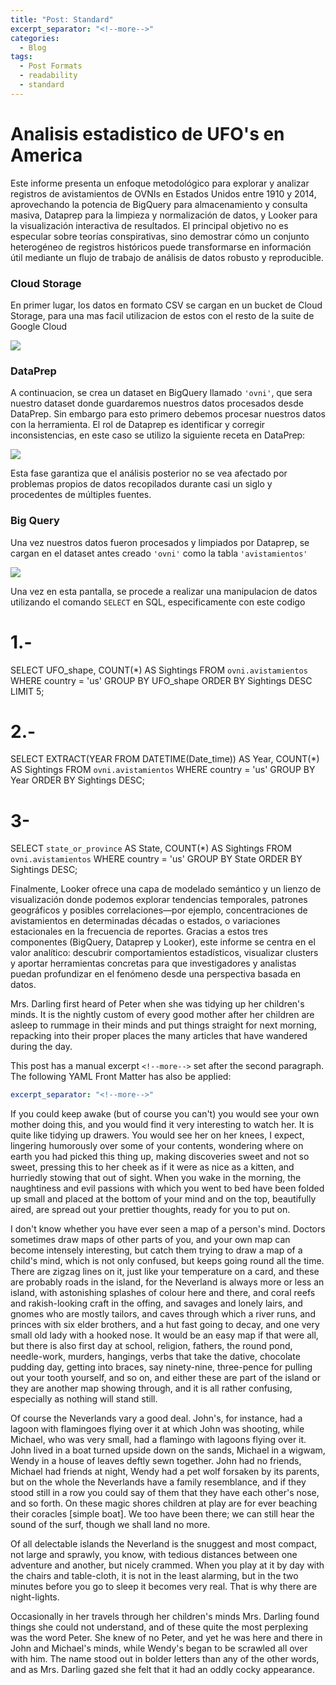 ```yaml
---
title: "Post: Standard"
excerpt_separator: "<!--more-->"
categories:
  - Blog
tags:
  - Post Formats
  - readability
  - standard
---
```


# Analisis estadistico de UFO's en America

Este informe presenta un enfoque metodológico para explorar y analizar registros de avistamientos de OVNIs en Estados Unidos entre 1910 y 2014, aprovechando la potencia de BigQuery para almacenamiento y consulta masiva, Dataprep para la limpieza y normalización de datos, y Looker para la visualización interactiva de resultados. El principal objetivo no es especular sobre teorías conspirativas, sino demostrar cómo un conjunto heterogéneo de registros históricos puede transformarse en información útil mediante un flujo de trabajo de análisis de datos robusto y reproducible.

### Cloud Storage

En primer lugar, los datos en formato CSV se cargan en un bucket de Cloud Storage, para una mas facil utilizacion de estos con el resto de la suite de Google Cloud

![](https://holocron.so/uploads/d8662850-screenshot-2025-06-02-081412.png)

### DataPrep

A continuacion, se crea un dataset en BigQuery llamado `'ovni'`, que sera nuestro dataset donde guardaremos nuestros datos procesados desde DataPrep. Sin embargo para esto primero debemos procesar nuestros datos con la herramienta. El rol de Dataprep es identificar y corregir inconsistencias, en este caso se utilizo la siguiente receta en DataPrep:

![](https://holocron.so/uploads/1440f3e1-screenshot-2025-06-01-230226.png)

Esta fase garantiza que el análisis posterior no se vea afectado por problemas propios de datos recopilados durante casi un siglo y procedentes de múltiples fuentes.

### Big Query

Una vez nuestros datos fueron procesados y limpiados por Dataprep, se cargan en el dataset antes creado `'ovni'` como la tabla `'avistamientos'`

![](https://holocron.so/uploads/06d44241-screenshot-2025-06-02-082620.png)

Una vez en esta pantalla, se procede a realizar una manipulacion de datos utilizando el comando `SELECT` en SQL, especificamente con este codigo

# 1.-

SELECT
UFO_shape,
COUNT(\*) AS Sightings
FROM
`ovni.avistamientos`
WHERE
country = 'us'
GROUP BY
UFO_shape
ORDER BY
Sightings DESC
LIMIT 5;

# 2.-

SELECT
EXTRACT(YEAR FROM DATETIME(Date_time)) AS Year,
COUNT(\*) AS Sightings
FROM
`ovni.avistamientos`
WHERE
country = 'us'
GROUP BY
Year
ORDER BY
Sightings DESC;

# 3-

SELECT
`state_or_province` AS State,
COUNT(\*) AS Sightings
FROM
`ovni.avistamientos`
WHERE
country = 'us'
GROUP BY
State
ORDER BY
Sightings DESC;

Finalmente, Looker ofrece una capa de modelado semántico y un lienzo de visualización donde podemos explorar tendencias temporales, patrones geográficos y posibles correlaciones—por ejemplo, concentraciones de avistamientos en determinadas décadas o estados, o variaciones estacionales en la frecuencia de reportes. Gracias a estos tres componentes (BigQuery, Dataprep y Looker), este informe se centra en el valor analítico: descubrir comportamientos estadísticos, visualizar clusters y aportar herramientas concretas para que investigadores y analistas puedan profundizar en el fenómeno desde una perspectiva basada en datos.

Mrs. Darling first heard of Peter when she was tidying up her children's minds. It is the nightly custom of every good mother after her children are asleep to rummage in their minds and put things straight for next morning, repacking into their proper places the many articles that have wandered during the day.

<!--more-->

This post has a manual excerpt `<!--more-->` set after the second paragraph. The following YAML Front Matter has also be applied:

```yaml
excerpt_separator: "<!--more-->"
```

If you could keep awake (but of course you can't) you would see your own mother doing this, and you would find it very interesting to watch her. It is quite like tidying up drawers. You would see her on her knees, I expect, lingering humorously over some of your contents, wondering where on earth you had picked this thing up, making discoveries sweet and not so sweet, pressing this to her cheek as if it were as nice as a kitten, and hurriedly stowing that out of sight. When you wake in the morning, the naughtiness and evil passions with which you went to bed have been folded up small and placed at the bottom of your mind and on the top, beautifully aired, are spread out your prettier thoughts, ready for you to put on.

I don't know whether you have ever seen a map of a person's mind. Doctors sometimes draw maps of other parts of you, and your own map can become intensely interesting, but catch them trying to draw a map of a child's mind, which is not only confused, but keeps going round all the time. There are zigzag lines on it, just like your temperature on a card, and these are probably roads in the island, for the Neverland is always more or less an island, with astonishing splashes of colour here and there, and coral reefs and rakish-looking craft in the offing, and savages and lonely lairs, and gnomes who are mostly tailors, and caves through which a river runs, and princes with six elder brothers, and a hut fast going to decay, and one very small old lady with a hooked nose. It would be an easy map if that were all, but there is also first day at school, religion, fathers, the round pond, needle-work, murders, hangings, verbs that take the dative, chocolate pudding day, getting into braces, say ninety-nine, three-pence for pulling out your tooth yourself, and so on, and either these are part of the island or they are another map showing through, and it is all rather confusing, especially as nothing will stand still.

Of course the Neverlands vary a good deal. John's, for instance, had a lagoon with flamingoes flying over it at which John was shooting, while Michael, who was very small, had a flamingo with lagoons flying over it. John lived in a boat turned upside down on the sands, Michael in a wigwam, Wendy in a house of leaves deftly sewn together. John had no friends, Michael had friends at night, Wendy had a pet wolf forsaken by its parents, but on the whole the Neverlands have a family resemblance, and if they stood still in a row you could say of them that they have each other's nose, and so forth. On these magic shores children at play are for ever beaching their coracles \[simple boat\]. We too have been there; we can still hear the sound of the surf, though we shall land no more.

Of all delectable islands the Neverland is the snuggest and most compact, not large and sprawly, you know, with tedious distances between one adventure and another, but nicely crammed. When you play at it by day with the chairs and table-cloth, it is not in the least alarming, but in the two minutes before you go to sleep it becomes very real. That is why there are night-lights.

Occasionally in her travels through her children's minds Mrs. Darling found things she could not understand, and of these quite the most perplexing was the word Peter. She knew of no Peter, and yet he was here and there in John and Michael's minds, while Wendy's began to be scrawled all over with him. The name stood out in bolder letters than any of the other words, and as Mrs. Darling gazed she felt that it had an oddly cocky appearance.